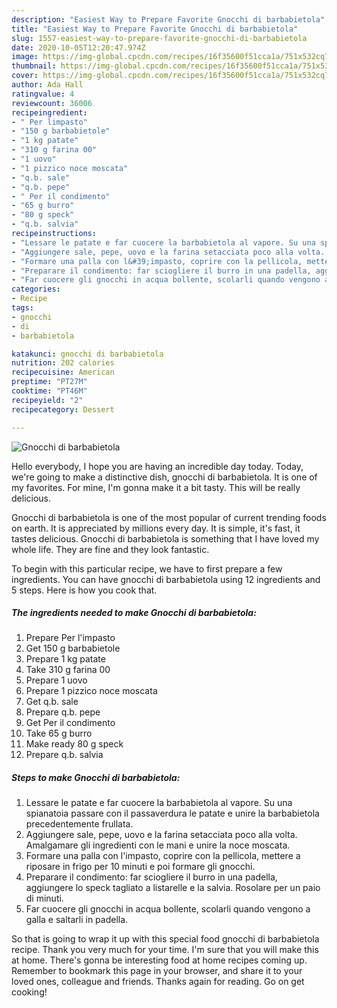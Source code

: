 ```yaml
---
description: "Easiest Way to Prepare Favorite Gnocchi di barbabietola"
title: "Easiest Way to Prepare Favorite Gnocchi di barbabietola"
slug: 1557-easiest-way-to-prepare-favorite-gnocchi-di-barbabietola
date: 2020-10-05T12:20:47.974Z
image: https://img-global.cpcdn.com/recipes/16f35600f51cca1a/751x532cq70/gnocchi-di-barbabietola-recipe-main-photo.jpg
thumbnail: https://img-global.cpcdn.com/recipes/16f35600f51cca1a/751x532cq70/gnocchi-di-barbabietola-recipe-main-photo.jpg
cover: https://img-global.cpcdn.com/recipes/16f35600f51cca1a/751x532cq70/gnocchi-di-barbabietola-recipe-main-photo.jpg
author: Ada Hall
ratingvalue: 4
reviewcount: 36006
recipeingredient:
- " Per limpasto"
- "150 g barbabietole"
- "1 kg patate"
- "310 g farina 00"
- "1 uovo"
- "1 pizzico noce moscata"
- "q.b. sale"
- "q.b. pepe"
- " Per il condimento"
- "65 g burro"
- "80 g speck"
- "q.b. salvia"
recipeinstructions:
- "Lessare le patate e far cuocere la barbabietola al vapore. Su una spianatoia passare con il passaverdura le patate e unire la barbabietola precedentemente frullata."
- "Aggiungere sale, pepe, uovo e la farina setacciata poco alla volta. Amalgamare gli ingredienti con le mani e unire la noce moscata."
- "Formare una palla con l&#39;impasto, coprire con la pellicola, mettere a riposare in frigo per 10 minuti e poi formare gli gnocchi."
- "Preparare il condimento: far sciogliere il burro in una padella, aggiungere lo speck tagliato a listarelle e la salvia. Rosolare per un paio di minuti."
- "Far cuocere gli gnocchi in acqua bollente, scolarli quando vengono a galla e saltarli in padella."
categories:
- Recipe
tags:
- gnocchi
- di
- barbabietola

katakunci: gnocchi di barbabietola 
nutrition: 202 calories
recipecuisine: American
preptime: "PT27M"
cooktime: "PT46M"
recipeyield: "2"
recipecategory: Dessert

---
```



![Gnocchi di barbabietola](https://img-global.cpcdn.com/recipes/16f35600f51cca1a/751x532cq70/gnocchi-di-barbabietola-recipe-main-photo.jpg)

Hello everybody, I hope you are having an incredible day today. Today, we're going to make a distinctive dish, gnocchi di barbabietola. It is one of my favorites. For mine, I'm gonna make it a bit tasty. This will be really delicious.



Gnocchi di barbabietola is one of the most popular of current trending foods on earth. It is appreciated by millions every day. It is simple, it's fast, it tastes delicious. Gnocchi di barbabietola is something that I have loved my whole life. They are fine and they look fantastic.


To begin with this particular recipe, we have to first prepare a few ingredients. You can have gnocchi di barbabietola using 12 ingredients and 5 steps. Here is how you cook that.

<!--inarticleads1-->

##### The ingredients needed to make Gnocchi di barbabietola:

1. Prepare  Per l&#39;impasto
1. Get 150 g barbabietole
1. Prepare 1 kg patate
1. Take 310 g farina 00
1. Prepare 1 uovo
1. Prepare 1 pizzico noce moscata
1. Get q.b. sale
1. Prepare q.b. pepe
1. Get  Per il condimento
1. Take 65 g burro
1. Make ready 80 g speck
1. Prepare q.b. salvia




<!--inarticleads2-->

##### Steps to make Gnocchi di barbabietola:

1. Lessare le patate e far cuocere la barbabietola al vapore. Su una spianatoia passare con il passaverdura le patate e unire la barbabietola precedentemente frullata.
1. Aggiungere sale, pepe, uovo e la farina setacciata poco alla volta. Amalgamare gli ingredienti con le mani e unire la noce moscata.
1. Formare una palla con l&#39;impasto, coprire con la pellicola, mettere a riposare in frigo per 10 minuti e poi formare gli gnocchi.
1. Preparare il condimento: far sciogliere il burro in una padella, aggiungere lo speck tagliato a listarelle e la salvia. Rosolare per un paio di minuti.
1. Far cuocere gli gnocchi in acqua bollente, scolarli quando vengono a galla e saltarli in padella.




So that is going to wrap it up with this special food gnocchi di barbabietola recipe. Thank you very much for your time. I'm sure that you will make this at home. There's gonna be interesting food at home recipes coming up. Remember to bookmark this page in your browser, and share it to your loved ones, colleague and friends. Thanks again for reading. Go on get cooking!
